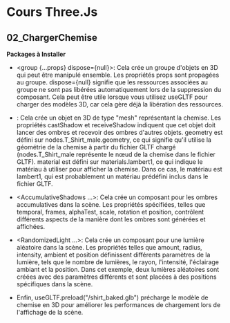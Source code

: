 # Cours Three.Js 

## 02_ChargerChemise

**Packages à Installer**
- <group {...props} dispose={null}>: Cela crée un groupe d'objets en 3D qui peut être manipulé ensemble. Les propriétés props sont propagées au groupe. dispose={null} signifie que les ressources associées au groupe ne sont pas libérées automatiquement lors de la suppression du composant. Cela peut être utile lorsque vous utilisez useGLTF pour charger des modèles 3D, car cela gère déjà la libération des ressources.

- <mesh castShadow receiveShadow geometry={nodes.T_Shirt_male.geometry} material={materials.lambert1} />: Cela crée un objet en 3D de type "mesh" représentant la chemise. Les propriétés castShadow et receiveShadow indiquent que cet objet doit lancer des ombres et recevoir des ombres d'autres objets. geometry est défini sur nodes.T_Shirt_male.geometry, ce qui signifie qu'il utilise la géométrie de la chemise à partir du fichier GLTF chargé (nodes.T_Shirt_male représente le nœud de la chemise dans le fichier GLTF). material est défini sur materials.lambert1, ce qui indique le matériau à utiliser pour afficher la chemise. Dans ce cas, le matériau est lambert1, qui est probablement un matériau prédéfini inclus dans le fichier GLTF.

- <AccumulativeShadows ...>: Cela crée un composant pour les ombres accumulatives dans la scène. Les propriétés spécifiées, telles que temporal, frames, alphaTest, scale, rotation et position, contrôlent différents aspects de la manière dont les ombres sont générées et affichées.

- <RandomizedLight ...>: Cela crée un composant pour une lumière aléatoire dans la scène. Les propriétés telles que amount, radius, intensity, ambient et position définissent différents paramètres de la lumière, tels que le nombre de lumières, le rayon, l'intensité, l'éclairage ambiant et la position. Dans cet exemple, deux lumières aléatoires sont créées avec des paramètres différents et sont placées à des positions spécifiques dans la scène.

- Enfin, useGLTF.preload("/shirt_baked.glb") précharge le modèle de chemise en 3D pour améliorer les performances de chargement lors de l'affichage de la scène.


